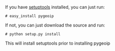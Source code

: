 If you have [setuptools](http://peak.telecommunity.com/DevCenter/setuptools) installed, you can just run:

```
# easy_install pygeoip
```

If not, you can just download the source and run:

```
# python setup.py install
```

This will install setuptools prior to installing pygeoip